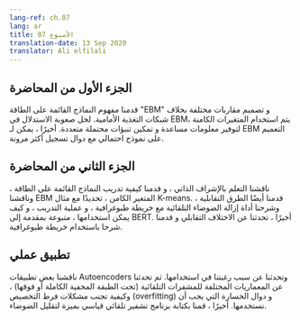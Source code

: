 ```yaml
---
lang-ref: ch.07
lang: ar
title: الأسبوع 07
translation-date: 13 Sep 2020
translator: Ali elfilali
---
```


## **الجزء اﻷول من المحاضرة**

قدمنا مفهوم النماذج القائمة على الطاقة "EBM" و تصميم مقاربات مختلفة بخلاف شبكات التغذية الأمامية. لحل صعوبة الاستدلال في EBM، يتم استخدام المتغيرات الكامنة لتوفير معلومات مساعدة و تمكين تنبؤات محتملة متعددة. أخيرًا ، يمكن لـ EBM التعميم على نموذج احتمالي مع دوال تسجيل أكثر مرونة.




## **الجزء الثاني من المحاضرة**

ناقشنا التعلم بالإشراف الذاتي ، و قدمنا كيفية تدريب النماذج القائمة على الطاقة ، وناقشنا EBM المتغير الكامن ، تحديدًا مع مثال K-means. قدمنا أيضًا الطرق التقابلية ، وشرحنا أداة إزالة الضوضاء التلقائية مع خريطة طبوغرافية ، و عملية التدريب ، و كيف يمكن استخدامها ، متبوعة بمقدمة إلى BERT. أخيرًا ، تحدثنا عن الاختلاف التقابلي و قدمنا شرحا باستخدام خريطة طبوغرافية.



## تطبيق عملي

ناقشنا بعض تطبيقات Autoencoders وتحدثنا عن سبب رغبتنا في استخدامها. ثم تحدثنا عن المعماريات المختلفة للمشفرات التلقائية (تحت الطبقة المخفية الكاملة أو فوقها) ، وكيفية تجنب مشكلات فرط التخصيص (overfitting) و دوال الخسارة التي يجب أن نستخدمها. أخيرًا ، قمنا بكتابة برنامج تشفير تلقائي قياسي بميزة لتقليل الضوضاء.
